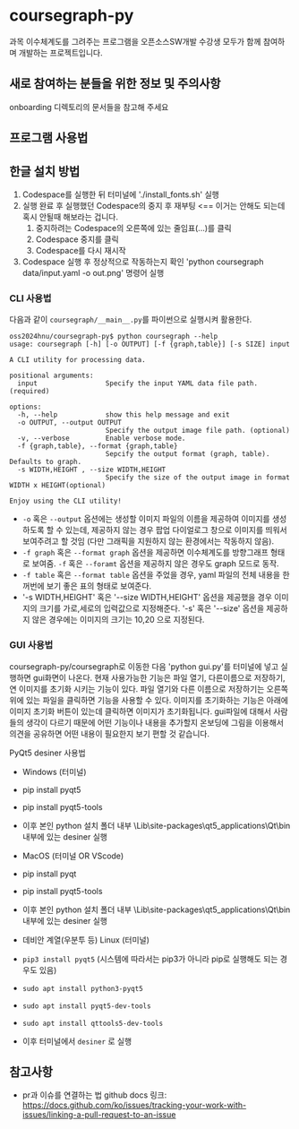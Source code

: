 # coursegraph-py
과목 이수체계도를 그려주는 프로그램을 오픈소스SW개발 수강생 모두가 함께 참여하며 개발하는 프로젝트입니다.

## 새로 참여하는 분들을 위한 정보 및 주의사항
onboarding 디렉토리의 문서들을 참고해 주세요

## 프로그램 사용법

## 한글 설치 방법
1. Codespace를 실행한 뒤 터미널에 './install_fonts.sh' 실행
2. 실행 완료 후 실행했던 Codespace의 중지 후 재부팅 <== 이거는 안해도 되는데 혹시 안될때 해보라는 겁니다.
   1) 중지하려는 Codespace의 오른쪽에 있는 줄임표(...)를 클릭
   2) Codespace 중지를 클릭
   3) Codespace를 다시 재시작
3. Codespace 실행 후 정상적으로 작동하는지 확인
    'python coursegraph data/input.yaml -o out.png' 명령어 실행

### CLI 사용법
다음과 같이 `coursegraph/__main__.py`를 파이썬으로 실행시켜 활용한다.
```
oss2024hnu/coursegraph-py$ python coursegraph --help
usage: coursegraph [-h] [-o OUTPUT] [-f {graph,table}] [-s SIZE] input

A CLI utility for processing data.

positional arguments:
  input                 Specify the input YAML data file path. (required)

options:
  -h, --help            show this help message and exit
  -o OUTPUT, --output OUTPUT
                        Specify the output image file path. (optional)
  -v, --verbose         Enable verbose mode.
  -f {graph,table}, --format {graph,table}
                        Sepcify the output format (graph, table). Defaults to graph.
  -s WIDTH,HEIGHT , --size WIDTH,HEIGHT 
                        Specify the size of the output image in format WIDTH x HEIGHT(optional)

Enjoy using the CLI utility!
```
- `-o` 혹은 `--output` 옵션에는 생성할 이미지 파일의 이름을 제공하여 이미지를 생성하도록 할 수 있는데, 제공하지 않는 경우 팝업 다이얼로그 창으로 이미지를 띄워서 보여주려고 할 것임 (다만 그래픽을 지원하지 않는 환경에서는 작동하지 않음).
- `-f graph` 혹은 `--format graph` 옵션을 제공하면 이수체계도를 방향그래프 형태로 보여줌.
  `-f` 혹은 `--foramt` 옵션을 제공하지 않은 경우도 graph 모드로 동작.
- `-f table` 혹은 `--format table` 옵션을 주었을 경우, yaml 파일의 전체 내용을 한꺼번에 보기 좋은 표의 형태로 보여준다.
- '-s WIDTH,HEIGHT' 혹은 '--size WIDTH,HEIGHT' 옵션을 제공했을 경우 이미지의 크기를 가로,세로의 입력값으로 지정해준다.
  '-s' 혹은 '--size' 옵션을 제공하지 않은 경우에는 이미지의 크기는 10,20 으로 지정된다. 

### GUI 사용법
coursegraph-py/coursegraph로 이동한 다음 'python gui.py'를 터미널에 넣고 실행하면 gui화면이 나온다.
현재 사용가능한 기능은 파일 열기, 다른이름으로 저장하기, 연 이미지를 초기화 시키는 기능이 있다.
파일 열기와 다른 이름으로 저장하기는 오른쪽위에 있는 파일을 클릭하면 기능을 사용할 수 있다.
이미지를 초기화하는 기능은 아래에 이미지 초기화 버튼이 있는데 클릭하면 이미지가 초기화됩니다.
gui파일에 대해서 사람들의 생각이 다르기 때문에 어떤 기능이나 내용을 추가할지 온보딩에 그림을 이용해서 의견을 공유하면 어떤 내용이 필요한지 보기 편할 것 같습니다.

PyQt5 desiner 사용법

-  Windows (터미널)
- pip install pyqt5
- pip install pyqt5-tools
- 이후 본인 python 설치 폴더 내부 \Lib\site-packages\qt5_applications\Qt\bin 내부에 있는 desiner 실행

- MacOS (터미널 OR VScode)
- pip install pyqt
- pip install pyqt5-tools
- 이후 본인 python 설치 폴더 내부 \Lib\site-packages\qt5_applications\Qt\bin 내부에 있는 desiner 실행

- 데비안 계열(우분투 등) Linux (터미널)
- `pip3 install pyqt5`  (시스템에 따라서는 pip3가 아니라 pip로 실행해도 되는 경우도 있음)
- `sudo apt install python3-pyqt5`
- `sudo apt install pyqt5-dev-tools`
- `sudo apt install qttools5-dev-tools`
- 이후 터미널에서 `desiner` 로 실행

## 참고사항
- pr과 이슈를 연결하는 법 github docs 링크: https://docs.github.com/ko/issues/tracking-your-work-with-issues/linking-a-pull-request-to-an-issue
